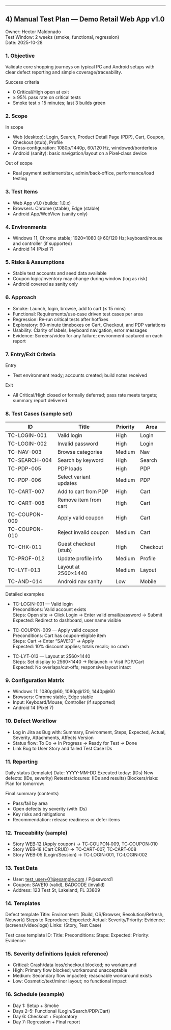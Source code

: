 
---

## 4) Manual Test Plan — Demo Retail Web App v1.0

Owner: Hector Maldonado  
Test Window: 2 weeks (smoke, functional, regression)  
Date: 2025-10-28

### 1. Objective
Validate core shopping journeys on typical PC and Android setups with clear defect reporting and simple coverage/traceability.

Success criteria
- 0 Critical/High open at exit
- ≥ 95% pass rate on critical tests
- Smoke test ≤ 15 minutes; last 3 builds green

### 2. Scope
In scope
- Web (desktop): Login, Search, Product Detail Page (PDP), Cart, Coupon, Checkout (stub), Profile
- Cross‑configuration: 1080p/1440p, 60/120 Hz, windowed/borderless
- Android (sanity): basic navigation/layout on a Pixel‑class device

Out of scope
- Real payment settlement/tax, admin/back‑office, performance/load testing

### 3. Test Items
- Web App v1.0 (builds: 1.0.x)
- Browsers: Chrome (stable), Edge (stable)
- Android App/WebView (sanity only)

### 4. Environments
- Windows 11, Chrome stable; 1920×1080 @ 60/120 Hz; keyboard/mouse and controller (if supported)
- Android 14 (Pixel 7)

### 5. Risks & Assumptions
- Stable test accounts and seed data available
- Coupon logic/inventory may change during window (log as risk)
- Android covered as sanity only

### 6. Approach
- Smoke: Launch, login, browse, add to cart (≤ 15 mins)
- Functional: Requirements/use‑case driven test cases per area
- Regression: Re‑run critical tests after hotfixes
- Exploratory: 60‑minute timeboxes on Cart, Checkout, and PDP variations
- Usability: Clarity of labels, keyboard navigation, error messages
- Evidence: Screens/video for any failure; environment captured on each report

### 7. Entry/Exit Criteria
Entry
- Test environment ready; accounts created; build notes received

Exit
- All Critical/High closed or formally deferred; pass rate meets targets; summary report delivered

### 8. Test Cases (sample set)

| ID            | Title                      | Priority | Area     |
|---------------|----------------------------|----------|----------|
| TC-LOGIN-001  | Valid login                | High     | Login    |
| TC-LOGIN-002  | Invalid password           | High     | Login    |
| TC-NAV-003    | Browse categories          | Medium   | Nav      |
| TC-SEARCH-004 | Search by keyword          | High     | Search   |
| TC-PDP-005    | PDP loads                  | High     | PDP      |
| TC-PDP-006    | Select variant updates     | Medium   | PDP      |
| TC-CART-007   | Add to cart from PDP       | High     | Cart     |
| TC-CART-008   | Remove item from cart      | High     | Cart     |
| TC-COUPON-009 | Apply valid coupon         | High     | Cart     |
| TC-COUPON-010 | Reject invalid coupon      | Medium   | Cart     |
| TC-CHK-011    | Guest checkout (stub)      | High     | Checkout |
| TC-PROF-012   | Update profile info        | Medium   | Profile  |
| TC-LYT-013    | Layout at 2560×1440        | Medium   | Layout   |
| TC-AND-014    | Android nav sanity         | Low      | Mobile   |

Detailed examples
- TC-LOGIN-001 — Valid login  
  Preconditions: Valid account exists  
  Steps: Open site → Click Login → Enter valid email/password → Submit  
  Expected: Redirect to dashboard, user name visible

- TC-COUPON-009 — Apply valid coupon  
  Preconditions: Cart has coupon‑eligible item  
  Steps: Cart → Enter “SAVE10” → Apply  
  Expected: 10% discount applies; totals recalc; no crash

- TC-LYT-013 — Layout at 2560×1440  
  Steps: Set display to 2560×1440 → Relaunch → Visit PDP/Cart  
  Expected: No overlaps/cut‑offs; responsive layout intact

### 9. Configuration Matrix
- Windows 11: 1080p@60, 1080p@120, 1440p@60
- Browsers: Chrome stable, Edge stable
- Input: Keyboard/Mouse; Controller (if supported)
- Android 14 (Pixel 7)

### 10. Defect Workflow
- Log in Jira as Bug with: Summary, Environment, Steps, Expected, Actual, Severity, Attachments, Affects Version
- Status flow: To Do → In Progress → Ready for Test → Done
- Link Bug to User Story and failed Test Case IDs

### 11. Reporting

Daily status (template)
Date: YYYY-MM-DD 
Executed today: (IDs) 
New defects: (IDs, severity) 
Retests/closures: (IDs and results) 
Blockers/risks: 
Plan for tomorrow:


Final summary (contents)
- Pass/fail by area
- Open defects by severity (with IDs)
- Key risks and mitigations
- Recommendation: release readiness or defer items

### 12. Traceability (sample)
- Story WEB‑12 (Apply coupon) → TC‑COUPON‑009, TC‑COUPON‑010  
- Story WEB‑18 (Cart CRUD) → TC‑CART‑007, TC‑CART‑008  
- Story WEB‑05 (Login/Session) → TC‑LOGIN‑001, TC‑LOGIN‑002

### 13. Test Data
- User: test_user+01@example.com / P@ssword1
- Coupon: SAVE10 (valid), BADCODE (invalid)
- Address: 123 Test St, Lakeland, FL 33809

### 14. Templates

Defect template
Title: Environment: (Build, OS/Browser, Resolution/Refresh, Network) 
Steps to Reproduce: 
Expected: 
Actual: 
Severity/Priority: 
Evidence: (screens/video/logs) 
Links: (Story, Test Case)

Test case template
ID: Title: 
Preconditions: 
Steps: 
Expected: 
Priority: 
Evidence:


### 15. Severity definitions (quick reference)
- Critical: Crash/data loss/checkout blocked; no workaround
- High: Primary flow blocked; workaround unacceptable
- Medium: Secondary flow impacted; reasonable workaround exists
- Low: Cosmetic/text/minor layout; no functional impact

### 16. Schedule (example)
- Day 1: Setup + Smoke
- Days 2–5: Functional (Login/Search/PDP/Cart)
- Day 6: Checkout + Exploratory
- Day 7: Regression + Final report
